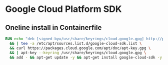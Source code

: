 # Google Cloud Platform SDK

## Oneline install in Containerfile

```Dockerfile
RUN echo "deb [signed-by=/usr/share/keyrings/cloud.google.gpg] http://packages.cloud.google.com/apt cloud-sdk main" \
  && | tee -a /etc/apt/sources.list.d/google-cloud-sdk.list \
  && curl https://packages.cloud.google.com/apt/doc/apt-key.gpg \
  && | apt-key --keyring /usr/share/keyrings/cloud.google.gpg \
  && add - && apt-get update -y && apt-get install google-cloud-sdk -y
```
